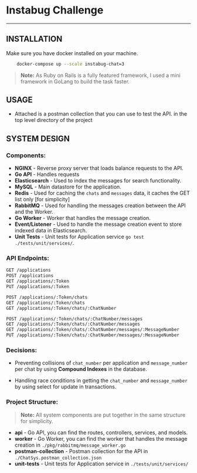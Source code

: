 # Instabug Challenge

----------------------------


## INSTALLATION
Make sure you have docker installed on your machine.
```bash
    docker-compose up --scale instabug-chat=3
```
> **Note:** As Ruby on Rails is a fully featured framework, I used a mini framework in GoLang to build the task faster.

## USAGE
- Attached is a postman collection that you can use to test the API. in the top level directory of the project

## SYSTEM DESIGN

### Components:
- **NGINX** - Reverse proxy server that loads balance requests to the API.
- **Go API** - Handles requests
- **Elasticsearch** - Used to index the messages for search functionality.
- **MySQL** - Main datastore for the application.
- **Redis** - Used for caching the `chats` and `messages` data, it caches the GET list only [for simplicity]
- **RabbitMQ** - Used for handling the messages creation between the API and the Worker.
- **Go Worker** - Worker that handles the message creation.
- **Event/Listener** - Used to handle the message creation event to store indexed data in Elasticsearch.
- **Unit Tests** - Unit tests for Application service `go test ./tests/unit/services/`.

### API Endpoints:
```bash
GET /applications
POST /applications
GET /applications/:Token
PUT /applications/:Token

POST /applications/:Token/chats
GET /applications/:Token/chats
GET /applications/:Token/chats/:ChatNumber

POST /applications/:Token/chats/:ChatNumber/messages
GET /applications/:Token/chats/:ChatNumber/messages
GET /applications/:Token/chats/:ChatNumber/messages/:MessageNumber
PUT /applications/:Token/chats/:ChatNumber/messages/:MessageNumber
```

### Decisions:
- Preventing collisions of `chat_number` per application and `message_number` per chat by using **Compound Indexes** in the database.

- Handling race conditions in getting the `chat_number` and `message_number` by using select for update in transactions.

### Project Structure:
> **Note:**  All system components are put together in the same structure for simplicity.
- **api** - Go API, you can find the routes, controllers, services, and models.
- **worker** - Go Worker, you can find the worker that handles the message creation in `./pkg/rabbitmq/message_worker.go`
- **postman-collection** - Postman collection for the API in `./ChatSys.postman_collection.json`
- **unit-tests** - Unit tests for Application service in `./tests/unit/services/`
